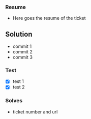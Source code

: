 ### Resume

- Here goes the resume of the ticket

## Solution
- commit 1
- commit 2
- commit 3

### Test
-[x] test 1
-[x] test 2

### Solves
- ticket number and url
